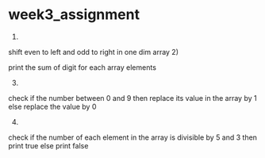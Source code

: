 # week3_assignment
1)
shift even to left and odd to right in one dim array
2)

print the sum of digit for each array elements
 
3)

check if the number between 0 and 9 then replace its value in the array by 1 
else replace the value by 0

4)
check if the number of each element in the array is divisible by 5 and 3 then print true 
else print false
